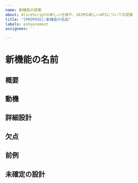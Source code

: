 ```yaml
---
name: 新機能の提案
about: AliceScriptの新しい仕様や、SAIMの新しいAPIについての提案
title: "[PROPOSE]:新機能の名前"
labels: enhancement
assignees: ''

---
```


<!--
新しい言語機能の提案を行う場合、このテンプレートの各項目を全て埋めてください。
それぞれの項目には、その機能の構文、目的、現在の仕様に与える影響を調査し、記述してください。
この機能のために既存のドキュメントに更新が必要な場合は、具体的なドキュメントを指定してください。
-->
# 新機能の名前

## 概要

<!-- 新機能についての簡単な説明 -->

## 動機

<!-- なぜこの新機能を導入するのか、どんな場合に役に立つのか、期待できる成果は何か -->

## 詳細設計

<!--
AliceScriptの使用者が理解できるように、また開発者が実装できるように、新機能の設計を十分に詳しく説明し、その機能をどのように使用するのかの例をあげてください。
この機能を実装するために必要な場所を洗い出すために、既存のドキュメントへのリンクをつけていただければ幸いです。
-->

## 欠点

<!-- その機能を導入することによっておこる不利益や問題 -->

## 前例

<!--
以前に似たような提案が行われなかったかどうかを確認して、行われていた場合はリンクをあげてください。
また、前例が却下または見送られた場合はなぜそうなったかもまとめること。
-->

## 未確定の設計

<!--
まだ決まり切っていない詳細な仕様設計
-->
